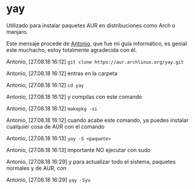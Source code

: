 # yay

Utilizado para instalar paquetes AUR en distribuciones como Arch o manjaro.

Este mensaje procede de [Antonio](https://github.com/advy99), que fue mi guía informático, es genial este muchacho, estoy totalmente agradecida con él.

Antonio, [27.08.18 16:12]
`git clone https://aur.archlinux.org/yay.git`

Antonio, [27.08.18 16:12]
entras en la carpeta

Antonio, [27.08.18 16:12]
`cd yay`

Antonio, [27.08.18 16:12]
y compilas con este comando

Antonio, [27.08.18 16:12]
`makepkg -si`

Antonio, [27.08.18 16:12]
cuando acabe este comando, ya puedes instalar cualquier cosa de AUR con el comando

Antonio, [27.08.18 16:13]
`yay -S <paquete>`

Antonio, [27.08.18 16:13]
importante NO ejecutar con sudo

Antonio, [27.08.18 16:29]
y para actualizar todo el sistema, paquetes normales y de AUR, con

Antonio, [27.08.18 16:29]
`yay -Syu`
